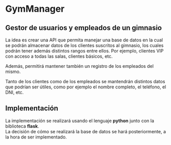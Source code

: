 # GymManager

## Gestor de usuarios y empleados de un gimnasio

La idea es crear una API que permita manejar una base de datos en la cual se podrán almacenar datos de los clientes suscritos al gimnasio, los cuales podrán tener además distintos rangos entre ellos. Por ejemplo, clientes VIP con acceso a todas las salas, clientes básicos, etc.

Además, permitirá mantener también un registro de los empleados del mismo.

Tanto de los clientes como de los empleados se mantendrán distintos datos que podrían ser útiles, como por ejemplo el nombre completo, el teléfono, el DNI, etc.

## Implementación

La implementación se realizará usando el lenguaje **python** junto con la biblioteca **flask**.  
La decisión de cómo se realizará la base de datos se hará posteriormente, a la hora de ser implementado.
